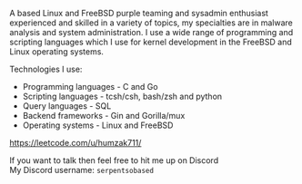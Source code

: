 A based Linux and FreeBSD purple teaming and sysadmin enthusiast experienced and skilled in a variety of topics, my specialties are in malware analysis and system administration.
I use a wide range of programming and scripting languages which I use for kernel development in the FreeBSD and Linux operating systems.

Technologies I use:<br>
- Programming languages - C and Go
- Scripting languages - tcsh/csh, bash/zsh and python
- Query languages - SQL
- Backend frameworks - Gin and Gorilla/mux
- Operating systems - Linux and FreeBSD

https://leetcode.com/u/humzak711/

If you want to talk then feel free to hit me up on Discord<br>
My Discord username: `serpentsobased`
